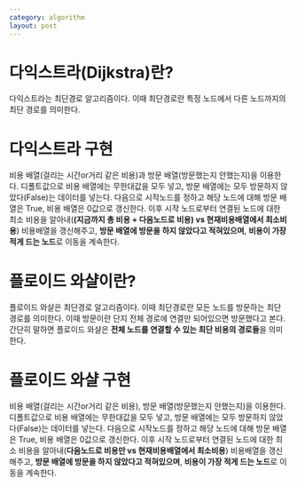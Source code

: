 ```yaml
---
category: algorithm
layout: post
---
```



# 다익스트라(Dijkstra)란?
다익스트라는 최단경로 알고리즘이다. 이때 최단경로란 특정 노드에서 다른 노드까지의 최단 경로를 의미한다.

# 다익스트라 구현
비용 배열(걸리는 시간or거리 같은 비용)과 방문 배열(방문했는지 안했는지)을 이용한다. 디폴트값으로 비용 배열에는 무한대값을 모두 넣고, 방문 배열에는 모두 방문하지 않았다(False)는 데이터를 넣는다. 다음으로 시작노드를 정하고 해당 노드에 대해 방문 배열은 True, 비용 배열은 0값으로 갱신한다. 이후 시작 노드로부터 연결된 노드에 대한 최소 비용을 알아내(**(지금까지 총 비용 + 다음노드로 비용) vs 현재비용배열에서 최소비용**) 비용배열을 갱신해주고, **방문 배열에 방문을 하지 않았다고 적혀있으며**, **비용이 가장 적게 드는 노드**로 이동을 계속한다.  



# 플로이드 와샬이란?
플로이드 와샬은 최단경로 알고리즘이다. 이때 최단경로란 모든 노드를 방문하는 최단 경로를 의미한다. 이때 방문이란 단지 전체 경로에 연결만 되어있으면 방문했다고 본다. 간단히 말하면 플로이드 와샬은 **전체 노드를 연결할 수 있는 최단 비용의 경로들**을 의미한다.

# 플로이드 와샬 구현
비용 배열(걸리는 시간or거리 같은 비용), 방문 배열(방문했는지 안했는지)을 이용한다. 디폴트값으로 비용 배열에는 무한대값을 모두 넣고, 방문 배열에는 모두 방문하지 않았다(False)는 데이터를 넣는다. 다음으로 시작노드를 정하고 해당 노드에 대해 방문 배열은 True, 비용 배열은 0값으로 갱신한다. 이후 시작 노드로부터 연결된 노드에 대한 최소 비용을 알아내(**다음노드로 비용만 vs 현재비용배열에서 최소비용**) 비용배열을 갱신해주고, **방문 배열에 방문을 하지 않았다고 적혀있으며**, **비용이 가장 적게 드는 노드**로 이동을 계속한다.





